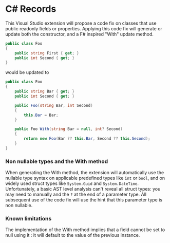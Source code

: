 # C# Records

This Visual Studio extension will propose a code fix on classes that use public readonly fields or properties. Applying this code fix will generate or update both the constructor, and a F# inspired "With" update method.

```C#
public class Foo
{
    public string First { get; }
    public int Second { get; }
}
```

would be updated to

```C#
public class Foo
{
    public string Bar { get; }
    public int Second { get; }

    public Foo(string Bar, int Second)
    {
        this.Bar = Bar;
    }

    public Foo With(string Bar = null, int? Second)
    {
        return new Foo(Bar ?? this.Bar, Second ?? this.Second);
    }
}
```

### Non nullable types and the With method

When generating the With method, the extension will automatically use the nullable type syntax on applicable predefined types like `int` or `bool`, and on widely used struct types like `System.Guid` and `System.DateTime`. Unfortunately, a basic AST level analysis can't reveal all struct types: you may need to manually and the `?` at the end of a parameter type. All subsequent use of the code fix will use the hint that this parameter type is non nullable.

### Known limitations

The implementation of the With method implies that a field cannot be set to null using it : it will default to the value of the previous instance.
